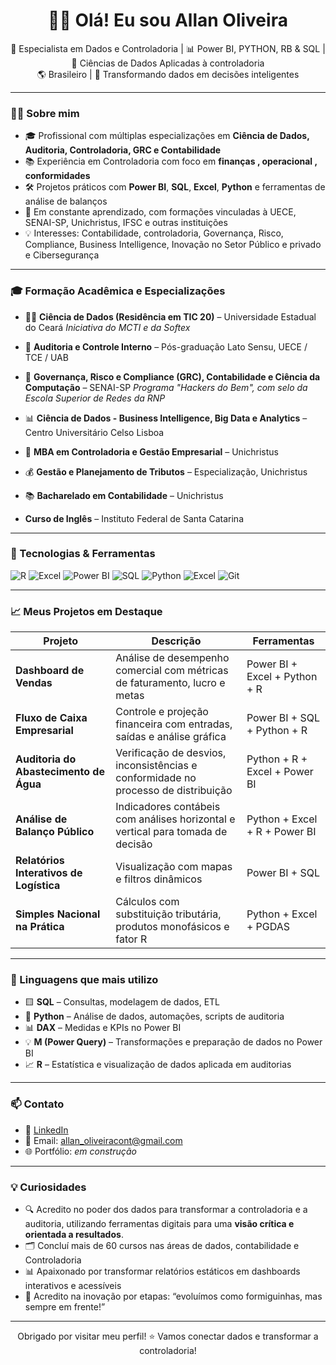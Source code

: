 <h1 align="center">👋🏿 Olá! Eu sou Allan Oliveira</h1>

<p align="center">
  🎯 Especialista em Dados e Controladoria | 📊 Power BI, PYTHON, RB & SQL | 🧠 Ciências de Dados Aplicadas à controladoria<br/>
  🌎 Brasileiro | 💼 Transformando dados em decisões inteligentes
</p>

---

### 👨‍💻 Sobre mim

- 🎓 Profissional com múltiplas especializações em **Ciência de Dados, Auditoria, Controladoria, GRC e Contabilidade**
- 📚 Experiência em Controladoria com foco em **finanças , operacional , conformidades**
- 🛠️ Projetos práticos com **Power BI**, **SQL**, **Excel**, **Python** e ferramentas de análise de balanços
- 🚀 Em constante aprendizado, com formações vinculadas à UECE, SENAI-SP, Unichristus, IFSC e outras instituições
- 💡 Interesses: Contabilidade, controladoria, Governança, Risco, Compliance, Business Intelligence, Inovação no Setor Público e privado e Cibersegurança

---

### 🎓 Formação Acadêmica e Especializações

- 👨‍🎓 **Ciência de Dados (Residência em TIC 20)** – Universidade Estadual do Ceará 
  _Iniciativa do MCTI e da Softex_

- 🧾 **Auditoria e Controle Interno** – Pós-graduação Lato Sensu, UECE / TCE / UAB 

- 🔐 **Governança, Risco e Compliance (GRC), Contabilidade e Ciência da Computação** – SENAI-SP 
  _Programa "Hackers do Bem", com selo da Escola Superior de Redes da RNP_

- 📊 **Ciência de Dados - Business Intelligence, Big Data e Analytics** – Centro Universitário Celso Lisboa 

- 📘 **MBA em Controladoria e Gestão Empresarial** – Unichristus 
- 💰 **Gestão e Planejamento de Tributos** – Especialização, Unichristus 

- 📚 **Bacharelado em Contabilidade** – Unichristus 

- **Curso de Inglês** – Instituto Federal de Santa Catarina 

---

### 🧰 Tecnologias & Ferramentas

![R](https://img.shields.io/badge/-R-276DC3?style=flat&logo=R&logoColor=white)
![Excel](https://img.shields.io/badge/-Excel-217346?style=flat&logo=Microsoft-Excel&logoColor=white)
![Power BI](https://img.shields.io/badge/-PowerBI-F2C811?style=flat&logo=Power-BI&logoColor=black)
![SQL](https://img.shields.io/badge/-SQL-4479A1?style=flat&logo=MySQL&logoColor=white)
![Python](https://img.shields.io/badge/-Python-3776AB?style=flat&logo=Python&logoColor=white)
![Excel](https://img.shields.io/badge/-Excel-217346?style=flat&logo=Microsoft-Excel&logoColor=white)
![Git](https://img.shields.io/badge/-Git-F05032?style=flat&logo=git&logoColor=white)

---

### 📈 Meus Projetos em Destaque

| Projeto | Descrição | Ferramentas |
|--------|-----------|-------------|
| **Dashboard de Vendas** | Análise de desempenho comercial com métricas de faturamento, lucro e metas | Power BI + Excel + Python + R |
| **Fluxo de Caixa Empresarial** | Controle e projeção financeira com entradas, saídas e análise gráfica | Power BI + SQL + Python + R |
| **Auditoria do Abastecimento de Água** | Verificação de desvios, inconsistências e conformidade no processo de distribuição | Python + R + Excel + Power BI |
| **Análise de Balanço Público** | Indicadores contábeis com análises horizontal e vertical para tomada de decisão | Python + Excel + R + Power BI |
| **Relatórios Interativos de Logística** | Visualização com mapas e filtros dinâmicos | Power BI + SQL |
| **Simples Nacional na Prática** | Cálculos com substituição tributária, produtos monofásicos e fator R | Python + Excel + PGDAS |



---

### 🧠 Linguagens que mais utilizo

- 🟨 **SQL** – Consultas, modelagem de dados, ETL
- 🐍 **Python** – Análise de dados, automações, scripts de auditoria
- 📊 **DAX** – Medidas e KPIs no Power BI
- 💡 **M (Power Query)** – Transformações e preparação de dados no Power BI
- 📈 **R** – Estatística e visualização de dados aplicada em auditorias



---

### 📫 Contato

- 💼 [LinkedIn](https://www.linkedin.com/in/allan-oliveira-688172166/)
- 📧 Email: allan_oliveiracont@gmail.com
- 🌐 Portfólio: _em construção_

---

### 💡 Curiosidades

- 🔍 Acredito no poder dos dados para transformar a controladoria e a auditoria, utilizando ferramentas digitais para uma **visão crítica e orientada a resultados**.
- 🗂️ Concluí mais de 60 cursos nas áreas de dados, contabilidade e Controladoria
- 📊 Apaixonado por transformar relatórios estáticos em dashboards interativos e acessíveis
- 🐜 Acredito na inovação por etapas: “evoluímos como formiguinhas, mas sempre em frente!”

---

<p align="center">
  Obrigado por visitar meu perfil! ⭐ Vamos conectar dados e transformar a controladoria!
</p>


